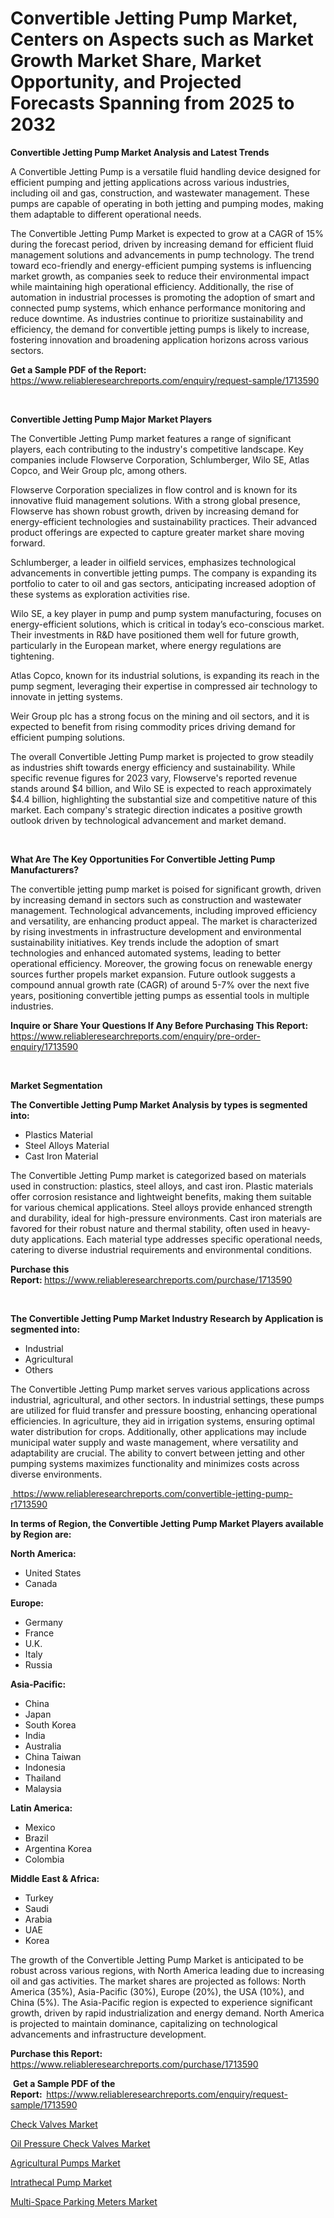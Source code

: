 <p><h1>Convertible Jetting Pump Market, Centers on Aspects such as Market Growth Market Share, Market Opportunity, and Projected Forecasts Spanning from 2025 to 2032</h1></p><p><strong>Convertible Jetting Pump Market Analysis and Latest Trends</strong></p>
<p><p>A Convertible Jetting Pump is a versatile fluid handling device designed for efficient pumping and jetting applications across various industries, including oil and gas, construction, and wastewater management. These pumps are capable of operating in both jetting and pumping modes, making them adaptable to different operational needs.</p><p>The Convertible Jetting Pump Market is expected to grow at a CAGR of 15% during the forecast period, driven by increasing demand for efficient fluid management solutions and advancements in pump technology. The trend toward eco-friendly and energy-efficient pumping systems is influencing market growth, as companies seek to reduce their environmental impact while maintaining high operational efficiency. Additionally, the rise of automation in industrial processes is promoting the adoption of smart and connected pump systems, which enhance performance monitoring and reduce downtime. As industries continue to prioritize sustainability and efficiency, the demand for convertible jetting pumps is likely to increase, fostering innovation and broadening application horizons across various sectors.</p></p>
<p><strong>Get a Sample PDF of the Report:&nbsp;</strong> <a href="https://www.reliableresearchreports.com/enquiry/request-sample/1713590?utm_campaign=121&utm_medium=2&utm_source=Github&utm_content=ia&utm_term=28032025&utm_id=convertible-jetting-pump">https://www.reliableresearchreports.com/enquiry/request-sample/1713590</a></p>
<p>&nbsp;</p>
<p><strong>Convertible Jetting Pump Major Market Players</strong></p>
<p><p>The Convertible Jetting Pump market features a range of significant players, each contributing to the industry's competitive landscape. Key companies include Flowserve Corporation, Schlumberger, Wilo SE, Atlas Copco, and Weir Group plc, among others. </p><p>Flowserve Corporation specializes in flow control and is known for its innovative fluid management solutions. With a strong global presence, Flowserve has shown robust growth, driven by increasing demand for energy-efficient technologies and sustainability practices. Their advanced product offerings are expected to capture greater market share moving forward.</p><p>Schlumberger, a leader in oilfield services, emphasizes technological advancements in convertible jetting pumps. The company is expanding its portfolio to cater to oil and gas sectors, anticipating increased adoption of these systems as exploration activities rise. </p><p>Wilo SE, a key player in pump and pump system manufacturing, focuses on energy-efficient solutions, which is critical in today’s eco-conscious market. Their investments in R&D have positioned them well for future growth, particularly in the European market, where energy regulations are tightening.</p><p>Atlas Copco, known for its industrial solutions, is expanding its reach in the pump segment, leveraging their expertise in compressed air technology to innovate in jetting systems. </p><p>Weir Group plc has a strong focus on the mining and oil sectors, and it is expected to benefit from rising commodity prices driving demand for efficient pumping solutions. </p><p>The overall Convertible Jetting Pump market is projected to grow steadily as industries shift towards energy efficiency and sustainability. While specific revenue figures for 2023 vary, Flowserve's reported revenue stands around $4 billion, and Wilo SE is expected to reach approximately $4.4 billion, highlighting the substantial size and competitive nature of this market. Each company's strategic direction indicates a positive growth outlook driven by technological advancement and market demand.</p></p>
<p>&nbsp;</p>
<p><strong>What Are The Key Opportunities For Convertible Jetting Pump Manufacturers?</strong></p>
<p><p>The convertible jetting pump market is poised for significant growth, driven by increasing demand in sectors such as construction and wastewater management. Technological advancements, including improved efficiency and versatility, are enhancing product appeal. The market is characterized by rising investments in infrastructure development and environmental sustainability initiatives. Key trends include the adoption of smart technologies and enhanced automated systems, leading to better operational efficiency. Moreover, the growing focus on renewable energy sources further propels market expansion. Future outlook suggests a compound annual growth rate (CAGR) of around 5-7% over the next five years, positioning convertible jetting pumps as essential tools in multiple industries.</p></p>
<p><strong>Inquire or Share Your Questions If Any Before Purchasing This Report:</strong> <a href="https://www.reliableresearchreports.com/enquiry/pre-order-enquiry/1713590?utm_campaign=121&utm_medium=2&utm_source=Github&utm_content=ia&utm_term=28032025&utm_id=convertible-jetting-pump">https://www.reliableresearchreports.com/enquiry/pre-order-enquiry/1713590</a></p>
<p>&nbsp;</p>
<p><strong>Market Segmentation</strong></p>
<p><strong>The Convertible Jetting Pump Market Analysis by types is segmented into:</strong></p>
<p><ul><li>Plastics Material</li><li>Steel Alloys Material</li><li>Cast Iron Material</li></ul></p>
<p><p>The Convertible Jetting Pump market is categorized based on materials used in construction: plastics, steel alloys, and cast iron. Plastic materials offer corrosion resistance and lightweight benefits, making them suitable for various chemical applications. Steel alloys provide enhanced strength and durability, ideal for high-pressure environments. Cast iron materials are favored for their robust nature and thermal stability, often used in heavy-duty applications. Each material type addresses specific operational needs, catering to diverse industrial requirements and environmental conditions.</p></p>
<p><strong>Purchase this Report:&nbsp;</strong><a href="https://www.reliableresearchreports.com/purchase/1713590?utm_campaign=121&utm_medium=2&utm_source=Github&utm_content=ia&utm_term=28032025&utm_id=convertible-jetting-pump">https://www.reliableresearchreports.com/purchase/1713590</a></p>
<p>&nbsp;</p>
<p><strong>The Convertible Jetting Pump Market Industry Research by Application is segmented into:</strong></p>
<p><ul><li>Industrial</li><li>Agricultural</li><li>Others</li></ul></p>
<p><p>The Convertible Jetting Pump market serves various applications across industrial, agricultural, and other sectors. In industrial settings, these pumps are utilized for fluid transfer and pressure boosting, enhancing operational efficiencies. In agriculture, they aid in irrigation systems, ensuring optimal water distribution for crops. Additionally, other applications may include municipal water supply and waste management, where versatility and adaptability are crucial. The ability to convert between jetting and other pumping systems maximizes functionality and minimizes costs across diverse environments.</p></p>
<p><a href="https://www.reliableresearchreports.com/convertible-jetting-pump-r1713590?utm_campaign=121&utm_medium=2&utm_source=Github&utm_content=ia&utm_term=28032025&utm_id=convertible-jetting-pump">&nbsp;https://www.reliableresearchreports.com/convertible-jetting-pump-r1713590</a></p>
<p><strong>In terms of Region, the Convertible Jetting Pump Market Players available by Region are:</strong></p>
<p>
    <p> <strong> North America: </strong>
        <ul>
            <li>United States</li>
            <li>Canada</li>
        </ul>
        </p> 
    <p> <strong> Europe: </strong>
        <ul>
            <li>Germany</li>
            <li>France</li>
            <li>U.K.</li>
            <li>Italy</li>
            <li>Russia</li>
        </ul>
        </p> 
    <p> <strong> Asia-Pacific: </strong>
        <ul>
            <li>China</li>
            <li>Japan</li>
            <li>South Korea</li>
            <li>India</li>
            <li>Australia</li>
            <li>China Taiwan</li>
            <li>Indonesia</li>
            <li>Thailand</li>
            <li>Malaysia</li>
        </ul>
        </p> 
    <p> <strong> Latin America: </strong>
        <ul>
            <li>Mexico</li>
            <li>Brazil</li>
            <li>Argentina Korea</li>
            <li>Colombia</li>
        </ul>
        </p> 
    <p> <strong> Middle East & Africa: </strong>
        <ul>
            <li>Turkey</li>
            <li>Saudi</li>
            <li>Arabia</li>
            <li>UAE</li>
            <li>Korea</li>
        </ul>
    </p>
    </p>
<p><p>The growth of the Convertible Jetting Pump Market is anticipated to be robust across various regions, with North America leading due to increasing oil and gas activities. The market shares are projected as follows: North America (35%), Asia-Pacific (30%), Europe (20%), the USA (10%), and China (5%). The Asia-Pacific region is expected to experience significant growth, driven by rapid industrialization and energy demand. North America is projected to maintain dominance, capitalizing on technological advancements and infrastructure development.</p></p>
<p><strong>Purchase this Report: </strong><a href="https://www.reliableresearchreports.com/purchase/1713590?utm_campaign=121&utm_medium=2&utm_source=Github&utm_content=ia&utm_term=28032025&utm_id=convertible-jetting-pump">https://www.reliableresearchreports.com/purchase/1713590</a></p>
<p>&nbsp;<strong>Get a Sample PDF of the Report:&nbsp;&nbsp;</strong><a href="https://www.reliableresearchreports.com/enquiry/request-sample/1713590?utm_campaign=121&utm_medium=2&utm_source=Github&utm_content=ia&utm_term=28032025&utm_id=convertible-jetting-pump">https://www.reliableresearchreports.com/enquiry/request-sample/1713590</a></p>
<p><strong></strong></p>
<p><p><a href="https://github.com/zdybelzinn/Market-Research-Report-List-1/blob/main/check-valves-market.md?utm_campaign=121&utm_medium=2&utm_source=Github&utm_content=ia&utm_term=28032025&utm_id=convertible-jetting-pump">Check Valves Market</a></p><p><a href="https://github.com/tabormahay2f/Market-Research-Report-List-1/blob/main/oil-pressure-check-valves-market.md?utm_campaign=121&utm_medium=2&utm_source=Github&utm_content=ia&utm_term=28032025&utm_id=convertible-jetting-pump">Oil Pressure Check Valves Market</a></p><p><a href="https://github.com/naingbiner7i/Market-Research-Report-List-1/blob/main/agricultural-pumps-market.md?utm_campaign=121&utm_medium=2&utm_source=Github&utm_content=ia&utm_term=28032025&utm_id=convertible-jetting-pump">Agricultural Pumps Market</a></p><p><a href="https://github.com/siwerhommer97/Market-Research-Report-List-1/blob/main/intrathecal-pump-market.md?utm_campaign=121&utm_medium=2&utm_source=Github&utm_content=ia&utm_term=28032025&utm_id=convertible-jetting-pump">Intrathecal Pump Market</a></p><p><a href="https://github.com/baatetoshda/Market-Research-Report-List-1/blob/main/multi-space-parking-meters-market.md?utm_campaign=121&utm_medium=2&utm_source=Github&utm_content=ia&utm_term=28032025&utm_id=convertible-jetting-pump">Multi-Space Parking Meters Market</a></p></p>